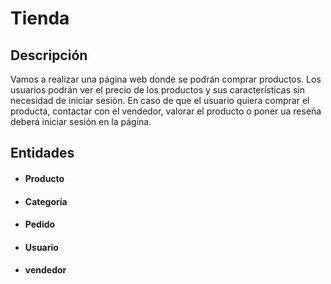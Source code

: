 # Tienda
## Descripción
Vamos a realizar una página web donde se podrán comprar productos. Los usuarios podrán ver el precio de los productos y sus características sin necesidad de iniciar sesión. En caso de que el usuario quiera comprar el producta, contactar con el vendedor, valorar el producto o poner ua reseña deberá iniciar sesión en la página. 
## Entidades 
- #### Producto 
- #### Categoría
- #### Pedido
- #### Usuario
- #### vendedor

